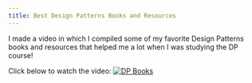 ```yaml
---
title: Best Design Patterns Books and Resources
---
```


I made a video in which I compiled some of my favorite Design Patterns books and resources that helped me a lot when I was studying the DP course!

Click below to watch the video:
[![DP Books](https://j.gifs.com/zvrB5y.gif)](https://youtu.be/ulw97vw7g5s "DP Books")

<!--Link to my Drive and Cheatsheet:
https://drive.google.com/drive/folders/1HIfRkBcltMQ-B9HzzA-w65-3pHvsaku4?usp=sharing
-->

